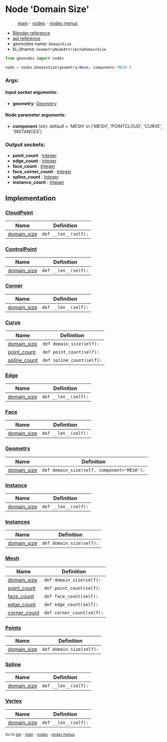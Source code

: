 # Node 'Domain Size'

> [main](../structure.md) - [nodes](nodes.md) - [nodes menus](nodes_menus.md)

- [Blender reference](https://docs.blender.org/manual/en/latest/modeling/geometry_nodes/attribute/domain_size.html)
- [api reference](https://docs.blender.org/api/current/bpy.types.GeometryNodeAttributeDomainSize.html)
- geonodes name: `DomainSize`
- bl_idname: `GeometryNodeAttributeDomainSize`

```python
from geonodes import nodes

node = nodes.DomainSize(geometry=None, component='MESH')
```

### Args:

#### Input socket arguments:

- **geometry**: [Geometry](Geometry.md)

#### Node parameter arguments:

- **component** (str): default = 'MESH' in ('MESH', 'POINTCLOUD', 'CURVE', 'INSTANCES')

### Output sockets:

- **point_count** : [Integer](Integer.md)
- **edge_count** : [Integer](Integer.md)
- **face_count** : [Integer](Integer.md)
- **face_corner_count** : [Integer](Integer.md)
- **spline_count** : [Integer](Integer.md)
- **instance_count** : [Integer](Integer.md)

## Implementation

### [CloudPoint](CloudPoint.md)

| Name | Definition |
|------|------------|
 | [domain_size](CloudPoint.md#domain_size) | `def __len__(self):` |

### [ControlPoint](ControlPoint.md)

| Name | Definition |
|------|------------|
 | [domain_size](ControlPoint.md#domain_size) | `def __len__(self):` |

### [Corner](Corner.md)

| Name | Definition |
|------|------------|
 | [domain_size](Corner.md#domain_size) | `def __len__(self):` |

### [Curve](Curve.md)

| Name | Definition |
|------|------------|
 | [domain_size](Curve.md#domain_size-property) | `def domain_size(self):` |
 | [point_count](Curve.md#point_count-property) | `def point_count(self):` |
 | [spline_count](Curve.md#spline_count-property) | `def spline_count(self):` |

### [Edge](Edge.md)

| Name | Definition |
|------|------------|
 | [domain_size](Edge.md#domain_size) | `def __len__(self):` |

### [Face](Face.md)

| Name | Definition |
|------|------------|
 | [domain_size](Face.md#domain_size) | `def __len__(self):` |

### [Geometry](Geometry.md)

| Name | Definition |
|------|------------|
 | [domain_size](Geometry.md#domain_size-property) | `def domain_size(self, component='MESH'):` |

### [Instance](Instance.md)

| Name | Definition |
|------|------------|
 | [domain_size](Instance.md#domain_size) | `def __len__(self):` |

### [Instances](Instances.md)

| Name | Definition |
|------|------------|
 | [domain_size](Instances.md#domain_size-property) | `def domain_size(self):` |

### [Mesh](Mesh.md)

| Name | Definition |
|------|------------|
 | [domain_size](Mesh.md#domain_size-property) | `def domain_size(self):` |
 | [point_count](Mesh.md#point_count-property) | `def point_count(self):` |
 | [face_count](Mesh.md#face_count-property) | `def face_count(self):` |
 | [edge_count](Mesh.md#edge_count-property) | `def edge_count(self):` |
 | [corner_count](Mesh.md#corner_count-property) | `def corner_count(self):` |

### [Points](Points.md)

| Name | Definition |
|------|------------|
 | [domain_size](Points.md#domain_size-property) | `def domain_size(self):` |

### [Spline](Spline.md)

| Name | Definition |
|------|------------|
 | [domain_size](Spline.md#domain_size) | `def __len__(self):` |

### [Vertex](Vertex.md)

| Name | Definition |
|------|------------|
 | [domain_size](Vertex.md#domain_size) | `def __len__(self):` |

<sub>Go to [top](#node-{wnode.bnode.name}) - [main](../structure.md) - [nodes](nodes.md) - [nodes menus](nodes_menus.md)</sub>

